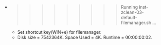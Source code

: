 * >>>>>>>>> Running inst-zclean-03-default-filemanager.sh ...
  * Set shortcut key(WIN+e) for filemanager.
  * Disk size = 7542364K. Space Used = 4K. Runtime = 00:00:00:02.
